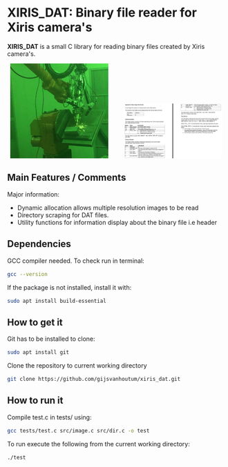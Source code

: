 # XIRIS_DAT: Binary file reader for Xiris camera's

**XIRIS_DAT** is a small C library for reading binary files created by Xiris
camera's. 

<p align="center">
  <img alt="Light" src="https://github.com/gijsvanhoutum/xiris_dat/blob/master/icons/xiris_camera.jpg?raw=true" width="45%">
&nbsp; &nbsp; &nbsp; &nbsp;
  <img alt="Dark" src="https://github.com/gijsvanhoutum/xiris_dat/blob/master/icons/DAT_image_format_XVC1000.png?raw=true" width="45%">
</p>

## Main Features / Comments
Major information:

  - Dynamic allocation allows multiple resolution images to be read
  - Directory scraping for DAT files. 
  - Utility functions for information display about the binary file i.e header

## Dependencies
GCC compiler needed. To check run in terminal:
```sh
gcc --version
```
If the package is not installed, install it with:
```sh
sudo apt install build-essential
```

## How to get it

Git has to be installed to clone: 
```sh
sudo apt install git
```
Clone the repository to current working directory
```sh
git clone https://github.com/gijsvanhoutum/xiris_dat.git
```

## How to run it
Compile test.c in tests/ using:
```sh
gcc tests/test.c src/image.c src/dir.c -o test
```
To run execute the following from the current working directory:
```sh
./test
```